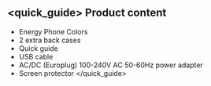 ## <quick_guide> Product content
* Energy Phone Colors
* 2 extra back cases
* Quick guide
* USB cable
* AC/DC (Europlug) 100-240V AC 50-60Hz power adapter
* Screen protector
</quick_guide>

